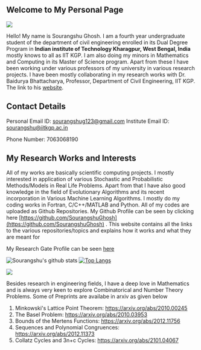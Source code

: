 


## Welcome to My Personal Page

   


![](https://raw.githubusercontent.com/SourangshuGhosh/SourangshuGhosh.github.io/master/Pictures/me%20(1).jpg)

Hello! My name is Sourangshu Ghosh. I am a fourth year undergraduate student of the department of civil engineering enrolled in its Dual Degree Program in **Indian institute of Technology Kharagpur, West Bengal, India** mostly knows to all as IIT KGP. I am also doing my minors in Mathematics and Computing in its Master of Science program. Apart from these I have been working under various professors of my university in various research projects. I have been mostly collaborating in my research works with Dr. Baidurya Bhattacharya, Professor, Department of Civil Engineering, IIT KGP. The link to his [website](http://www.facweb.iitkgp.ac.in/~baidurya/).

## **Contact Details**

Personal Email ID: [sourangshug123@gmail.com](mailto:sourangshug123@gmail.com) Institute Email ID: [sourangshu@iitkgp.ac.in](mailto:sourangshu@iitkgp.ac.in)

Phone Number: 7063068190

## **My Research Works and Interests**

All of my works are basically scientific computing projects. I mostly interested in application of various Stochastic and Probabilistic Methods/Models in Real Life Problems. Apart from that I have also good knowledge in the field of Evolutionary Algorithms and its recent incorporation in Various Machine Learning Algorithms. I mostly do my coding works in Fortran, C/C++/MATLAB and Python. All of my codes are uploaded as Github Repositories. My Github Profile can be seen by clicking here [https://github.com/SourangshuGhosh](https://github.com/SourangshuGhosh) . This website contains all the links to the various repositories/topics and explains how it works and what they are meant for

My Research Gate Profile can be seen [here](https://www.researchgate.net/profile/Sourangshu_Ghosh)

![Sourangshu's github stats](https://github-readme-stats.vercel.app/api?username=SourangshuGhosh&show_icons=true&count_private=true&theme=radical)
[![Top Langs](https://github-readme-stats.vercel.app/api/top-langs/?username=SourangshuGhosh&count_private=true&layout=compact&theme=radical)](https://github.com/anuraghazra/github-readme-stats)

![](https://komarev.com/ghpvc/?username=SourangshuGhosh)

Besides research in engineering fields, I have a deep love in Mathematics and is always very keen to explore Combinatorical and Number Theory Problems. Some of Preprints are availabe in arxiv as given below

1. Minkowski's Lattice Point Theorem: https://arxiv.org/abs/2010.00245
2. The Basel Problem: https://arxiv.org/abs/2010.03953
3. Bounds of the Mertens Functions: https://arxiv.org/abs/2012.11756
4. Sequences and Polynomial Congruences: https://arxiv.org/abs/2012.11373
5. Collatz Cycles and 3n+c Cycles: https://arxiv.org/abs/2101.04067
